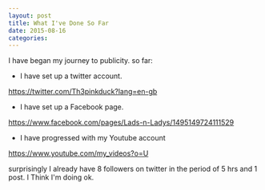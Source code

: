 ```yaml
---
layout: post
title: What I've Done So Far
date: 2015-08-16
categories:
---
```

I have began my journey to publicity. so far:

+ I have set up a twitter account.

https://twitter.com/Th3pinkduck?lang=en-gb

+ I have set up a Facebook page.

https://www.facebook.com/pages/Lads-n-Ladys/1495149724111529

+ I have progressed with my Youtube account

https://www.youtube.com/my_videos?o=U

surprisingly I already have 8 followers on twitter in the period of 5 hrs and 1 post. I Think I'm doing ok.
